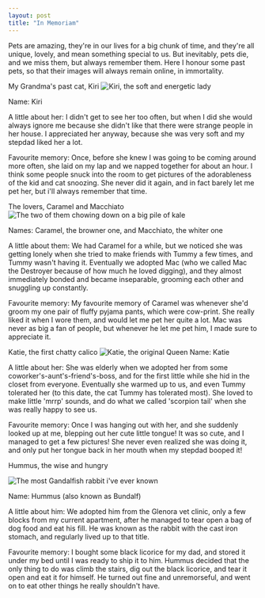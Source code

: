```yaml
---
layout: post
title: "In Memoriam"
---
```


Pets are amazing, they're in our lives for a big chunk of time, and they're all unique, lovely, and mean something special to us. But inevitably, pets die, and we miss them, but always remember them. Here I honour some past pets, so that their images will always remain online, in immortality.

My Grandma's past cat, Kiri
![Kiri, the soft and energetic lady](/The-Pet-Blog/IMG_3574.jpg)

Name: Kiri

A little about her: I didn't get to see her too often, but when I did she would always ignore me because she didn't like that there were strange people in her house. I appreciated her anyway, because she was very soft and my stepdad liked her a lot.

Favourite memory: Once, before she knew I was going to be coming around more often, she laid on my lap and we napped together for about an hour. I think some people snuck into the room to get pictures of the adorableness of the kid and cat snoozing. She never did it again, and in fact barely let me pet her, but i'll always remember that time.

The lovers, Caramel and Macchiato
![The two of them chowing down on a big pile of kale](/The-Pet-Blog/IMG_3576.jpg)

Names: Caramel, the browner one, and Macchiato, the whiter one

A little about them: We had Caramel for a while, but we noticed she was getting lonely when she tried to make friends with Tummy a few times, and Tummy wasn't having it. Eventually we adopted Mac (who we called Mac the Destroyer because of how much he loved digging), and they almost immediately bonded and became inseparable, grooming each other and snuggling up constantly.

Favourite memory: My favourite memory of Caramel was whenever she'd groom my one pair of fluffy pyjama pants, which were cow-print. She really liked it when I wore them, and would let me pet her quite a lot. Mac was never as big a fan of people, but whenever he let me pet him, I made sure to appreciate it.

Katie, the first chatty calico
![Katie, the original Queen](/The-Pet-Blog/IMG_3571.jpg)
Name: Katie

A little about her: She was elderly when we adopted her from some coworker's-aunt's-friend's-boss, and for the first little while she hid in the closet from everyone. Eventually she warmed up to us, and even Tummy tolerated her (to this date, the cat Tummy has tolerated most). She loved to make little 'mrrp' sounds, and do what we called 'scorpion tail' when she was really happy to see us.

Favourite memory: Once I was hanging out with her, and she suddenly looked up at me, blepping out her cute little tongue! It was so cute, and I managed to get a few pictures! She never even realized she was doing it, and only put her tongue back in her mouth when my stepdad booped it!

Hummus, the wise and hungry

![The most Gandalfish rabbit i've ever known](/The-Pet-Blog/IMG_3575.jpg)

Name: Hummus (also known as Bundalf)

A little about him: We adopted him from the Glenora vet clinic, only a few blocks from my current apartment, after he managed to tear open a bag of dog food and eat his fill. He was known as the rabbit with the cast iron stomach, and regularly lived up to that title.

Favourite memory: I bought some black licorice for my dad, and stored it under my bed until I was ready to ship it to him. Hummus decided that the only thing to do was climb the stairs, dig out the black licorice, and tear it open and eat it for himself. He turned out fine and unremorseful, and went on to eat other things he really shouldn't have.
